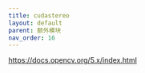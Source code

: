 ```yaml
---
title: cudastereo
layout: default
parent: 额外模块
nav_order: 16
---
```


https://docs.opencv.org/5.x/index.html